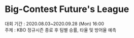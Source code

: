 # Big-Contest Future's League
대회 기간 : 2020.08.03~2020.09.28 (Mon) 16:00  
주제 : KBO 정규시즌 종료 후 팀별 승률, 타율 및 방어율 예측
